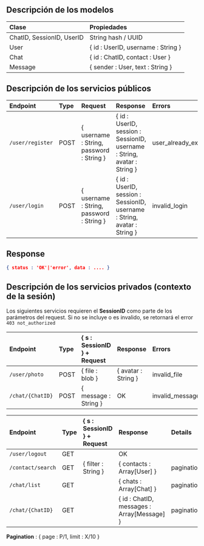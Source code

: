 ## Descripción de los modelos
| Clase | Propiedades |
|:----|:-----|
| ChatID, SessionID, UserID | String hash / UUID |
| User | { id : UserID, username : String } |
| Chat | { id : ChatID, contact : User } |
| Message | { sender : User, text : String } |

## Descripción de los servicios públicos

| Endpoint        | Type | Request           | Response  | Errors |
|:---------------|:------|:-----------------|:---------|:-----|
|`/user/register`|POST|{ username : String, password : String }|{ id : UserID, session : SessionID, username : String, avatar : String }|user_already_exists|
|`/user/login`|POST|{ username : String, password : String }|{ id : UserID, session : SessionID, username : String, avatar : String }|invalid_login|

## Response
```json
{ status : 'OK'|'error', data : .... }
```
## Descripción de los servicios privados (contexto de la sesión)

Los siguientes servicios requieren el **SessionID** como parte de los parámetros del request.
Si no se incluye o es invalido, se retornará el error `403 not_authorized`

| Endpoint        | Type | { s : SessionID } + Request| Response  | Errors |
|:---------------|:------|:-----------------|:---------|:-----|
|`/user/photo`|POST|{ file : blob }|{ avatar : String }|invalid_file|
|`/chat/{ChatID}`|POST|{ message : String }|OK|invalid_message|

| Endpoint        | Type | { s : SessionID } + Request| Response  | Details |
|:---------------|:------|:-----------------|:---------|:----|
|`/user/logout`|GET||OK||
|`/contact/search`|GET|{ filter : String }|{ contacts : Array[User] }|pagination|
|`/chat/list`|GET||{ chats : Array[Chat] }|pagination|
|`/chat/{ChatID}`|GET||{ id : ChatID, messages : Array[Message] }|pagination|

**Pagination** : { page : P/1, limit : X/10 }